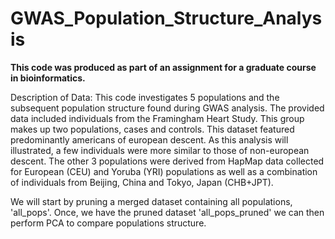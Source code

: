 # GWAS_Population_Structure_Analysis
**This code was produced as part of an assignment for a graduate course in bioinformatics.** 

Description of Data:
This code investigates 5 populations and the subsequent population structure found during GWAS analysis.
The provided data included individuals from the Framingham Heart Study. This group makes up two populations, cases and controls. 
This dataset featured predominantly americans of european descent.
As this analysis will illustrated, a few individuals were more similar to those of non-european descent.
The other 3 populations were derived from HapMap data collected for European (CEU) and Yoruba (YRI) populations as well as a combination of individuals from Beijing, China and Tokyo, Japan (CHB+JPT).

We will start by pruning a merged dataset containing all populations, 'all_pops'. Once, we have the pruned dataset 'all_pops_pruned' we can then perform PCA to compare populations structure. 
